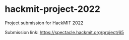 # hackmit-project-2022
Project submission for HackMIT 2022

Submission link: https://spectacle.hackmit.org/project/65
